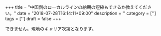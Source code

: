 +++
title = "中国側のローカルラインの納期の短縮もできるか教えてください。"
date = "2018-07-28T16:14:11+09:00"
description = ''
category = ['']
tags = ['']
draft = false
+++

できません。現地のキャリア次第となります。
